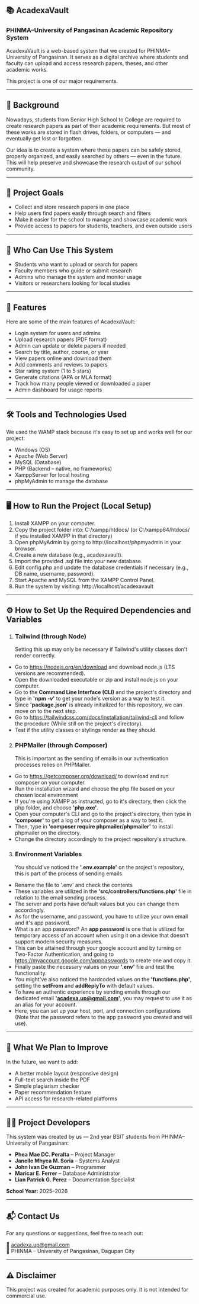 ## 📚  AcadexaVault  
### PHINMA–University of Pangasinan Academic Repository System

AcadexaVault is a web-based system that we created for PHINMA–University of Pangasinan. It serves as a digital archive where students and faculty can upload and access research papers, theses, and other academic works.

This project is one of our major requirements.

---

## 🧠 Background

Nowadays, students from Senior High School to College are required to create research papers as part of their academic requirements. But most of these works are stored in flash drives, folders, or computers — and eventually get lost or forgotten.

Our idea is to create a system where these papers can be safely stored, properly organized, and easily searched by others — even in the future. This will help preserve and showcase the research output of our school community.

---

## 🎯 Project Goals

- Collect and store research papers in one place  
- Help users find papers easily through search and filters  
- Make it easier for the school to manage and showcase academic work  
- Provide access to papers for students, teachers, and even outside users

---

## 👥 Who Can Use This System

- Students who want to upload or search for papers  
- Faculty members who guide or submit research  
- Admins who manage the system and monitor usage  
- Visitors or researchers looking for local studies

---

## 🧰 Features

Here are some of the main features of AcadexaVault:

- Login system for users and admins  
- Upload research papers (PDF format)  
- Admin can update or delete papers if needed  
- Search by title, author, course, or year  
- View papers online and download them  
- Add comments and reviews to papers  
- Star rating system (1 to 5 stars)  
- Generate citations (APA or MLA format)  
- Track how many people viewed or downloaded a paper  
- Admin dashboard for usage reports

---

## 🛠️ Tools and Technologies Used

We used the WAMP stack because it's easy to set up and works well for our project:

- Windows (OS)  
- Apache (Web Server)  
- MySQL (Database)  
- PHP (Backend – native, no frameworks)  
- XamppServer for local hosting  
- phpMyAdmin to manage the database

---

## 🖥️ How to Run the Project (Local Setup)

1. Install XAMPP on your computer.
2. Copy the project folder into: C:/xampp/htdocs/ (or C:/xampp64/htdocs/ if you installed XAMPP in that directory)
3. Open phpMyAdmin by going to http://localhost/phpmyadmin in your browser.
4. Create a new database (e.g., acadexavault).
5. Import the provided .sql file into your new database.
6. Edit config.php and update the database credentials if necessary (e.g., DB name, username, password).
7. Start Apache and MySQL from the XAMPP Control Panel.
8. Run the system by visiting: http://localhost/acadexavault

---

## ⚙️ How to Set Up the Required Dependencies and Variables

1. ### Tailwind (through Node)

    Setting this up may only be necessary if Tailwind's utility classes don't render correctly.
- Go to https://nodejs.org/en/download and download node.js (LTS versions are recommended).
- Open the downloaded executable or zip and install node.js on your computer.
- Go to the **Command Line Interface (CLI)** and the project's directory and type in **'npm -v'** to get your node's version as a way to test it.
- Since **'package.json'** is already initialized for this repository, we can move on to the next step.
- Go to https://tailwindcss.com/docs/installation/tailwind-cli and follow the procedure (While still on the project's directory).
- Test if the utility classes or stylings render as they should.

2. ### PHPMailer (through Composer)

    This is important as the sending of emails in our authentication processes relies on PHPMailer.
- Go to https://getcomposer.org/download/ to download and run composer on your computer.
- Run the installation wizard and choose the php file based on your chosen local environment
- If you're using XAMPP as instructed, go to it's directory, then click the php folder, and choose **'php.exe'**.
- Open your computer's CLI and go to the project's directory, then type in **'composer'** to get a log of your composer as a way to test it.
- Then, type in **'composer require phpmailer/phpmailer'** to install phpmailer on the directory.
- Change the directory accordingly to the project repository's structure.

3. ### Environment Variables

     You should've noticed the **'.env.example'** on the project's repository, this is part of the process of sending emails.
- Rename the file to '.env' and check the contents
- These variables are utilized in the **'src/controllers/functions.php'** file in relation to the email sending process.
- The server and ports have default values but you can change them accordingly.
- As for the username, and password, you have to utilize your own email and it's app password.
- What is an app password? An **app password** is one that is utilized for temporary access of an account when using it on a device that doesn't support modern security measures.
- This can be attained through your google account and by turning on Two-Factor Authentication, and going to https://myaccount.google.com/apppasswords to create one and copy it.
- Finally paste the necessary values on your **'.env'** file and test the functionality.
- You might've also noticed the hardcoded values on the **'functions.php'**, setting the **setFrom** and **addReplyTo** with default values.
- To have an authentic experience by sending emails through our dedicated email **'acadexa.up@gmail.com'**, you may request to use it as an alias for your account.
- Here, you can set up your host, port, and connection configurations (Note that the password refers to the app password you created and will use).

---

## 🚀 What We Plan to Improve

In the future, we want to add:

- A better mobile layout (responsive design)  
- Full-text search inside the PDF  
- Simple plagiarism checker  
- Paper recommendation feature  
- API access for research-related platforms

---

## 👨‍💻 Project Developers

This system was created by us — 2nd year BSIT students from PHINMA–University of Pangasinan:

- **Phea Mae DC. Peralta** – Project Manager  
- **Janelle Mhyca M. Soria** – Systems Analyst  
- **John Ivan De Guzman** – Programmer  
- **Maricar E. Ferrer** – Database Administrator  
- **Lian Patrick G. Perez** – Documentation Specialist

**School Year:** 2025–2026  

---

## 📬 Contact Us

For any questions or suggestions, feel free to reach out:

📧 acadexa.up@gmail.com  
📍 PHINMA – University of Pangasinan, Dagupan City

---

## ⚠️ Disclaimer

This project was created for academic purposes only. It is not intended for commercial use.
